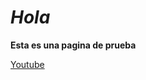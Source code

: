 # _Hola_
**Esta es una pagina de prueba**

[Youtube](https://www.youtube.com/channel/UC6PMsEluaawjP5YxE5ZNWRA)

